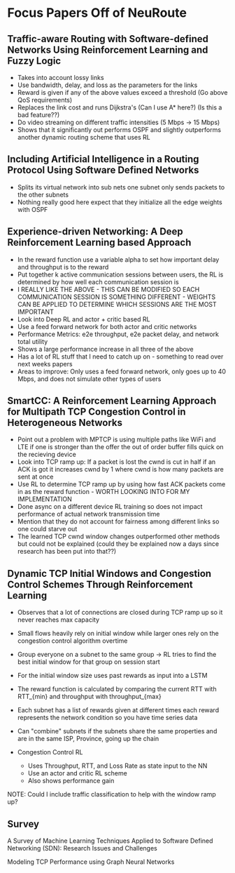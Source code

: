 # Focus Papers Off of NeuRoute

## Traffic-aware Routing with Software-defined Networks Using Reinforcement Learning and Fuzzy Logic
- Takes into account lossy links
- Use bandwidth, delay, and loss as the parameters for the links
- Reward is given if any of the above values exceed a threshold (Go above QoS requirements)
- Replaces the link cost and runs Dijkstra's (Can I use A* here?) (Is this a bad feature??)
- Do video streaming on different traffic intensities (5 Mbps -> 15 Mbps)
- Shows that it significantly out performs OSPF and slightly outperforms another dynamic routing scheme that uses RL


## Including Artificial Intelligence in a Routing Protocol Using Software Defined Networks
- Splits its virtual network into sub nets one subnet only sends packets to the other subnets
- Nothing really good here expect that they initialize all the edge weights with OSPF

## Experience-driven Networking: A Deep Reinforcement Learning based Approach
- In the reward function use a variable alpha to set how important delay and throughput is to the reward
- Put together k active communication sessions between users, the RL is determined by how well each communication session is
- I REALLY LIKE THE ABOVE - THIS CAN BE MODIFIED SO EACH COMMUNICATION SESSION IS SOMETHING DIFFERENT - WEIGHTS CAN BE APPLIED TO DETERMINE WHICH SESSIONS ARE THE MOST IMPORTANT
- Look into Deep RL and actor + critic based RL
- Use a feed forward network for both actor and critic networks
- Performance Metrics: e2e throughput, e2e packet delay, and network total utility
- Shows a large performance increase in all three of the above
- Has a lot of RL stuff that I need to catch up on - something to read over next weeks papers
- Areas to improve: Only uses a feed forward network, only goes up to 40 Mbps, and does not simulate other types of users

## SmartCC: A Reinforcement Learning Approach for Multipath TCP Congestion Control in Heterogeneous Networks
- Point out a problem with MPTCP is using multiple paths like WiFi and LTE if one is stronger than the offer the out of order buffer fills quick on the recieving device
- Look into TCP ramp up: If a packet is lost the cwnd is cut in half if an ACK is got it increases cwnd by 1 where cwnd is how many packets are sent at once
- Use RL to determine TCP ramp up by using how fast ACK packets come in as the reward function - WORTH LOOKING INTO FOR MY IMPLEMENTATION
- Done async on a different device RL training so does not impact performance of actual network transmission time
- Mention that they do not account for fairness among different links so one could starve out
- The learned TCP cwnd window changes outperformed other methods but could not be explained (could they be explained now a days since research has been put into that??)

## Dynamic TCP Initial Windows and Congestion Control Schemes Through Reinforcement Learning
- Observes that a lot of connections are closed during TCP ramp up so it never reaches max capacity
- Small flows heavily rely on initial window while larger ones rely on the congestion control algorithm overtime
- Group everyone on a subnet to the same group -> RL tries to find the best initial window for that group on session start
- For the initial window size uses past rewards as input into a LSTM
- The reward function is calculated by comparing the current RTT with RTT_{min} and throughput with throughput_{max}
- Each subnet has a list of rewards given at different times each reward represents the network condition so you have time series data
- Can "combine" subnets if the subnets share the same properties and are in the same ISP, Province, going up the chain

- Congestion Control RL
  - Uses Throughput, RTT, and Loss Rate as state input to the NN
  - Use an actor and critic RL scheme
  - Also shows performance gain

NOTE: Could I include traffic classification to help with the window ramp up?



## Survey
A Survey of Machine Learning Techniques Applied
to Software Defined Networking (SDN):
Research Issues and Challenges


Modeling TCP Performance using Graph Neural Networks